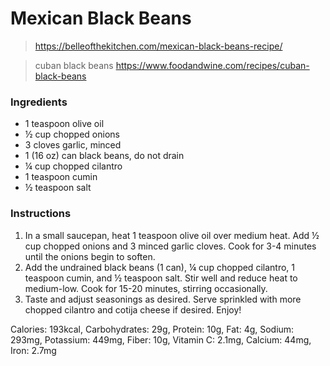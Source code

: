 # Mexican Black Beans

> https://belleofthekitchen.com/mexican-black-beans-recipe/

> cuban black beans https://www.foodandwine.com/recipes/cuban-black-beans

### Ingredients
- 1 teaspoon olive oil
- ½ cup chopped onions
- 3 cloves garlic, minced
- 1 (16 oz) can black beans, do not drain
- ¼ cup chopped cilantro
- 1 teaspoon cumin
- ½ teaspoon salt

### Instructions
1. In a small saucepan, heat 1 teaspoon olive oil over medium heat. Add ½ cup chopped onions and 3 minced garlic cloves. Cook for 3-4 minutes until the onions begin to soften.
2. Add the undrained black beans (1 can), ¼ cup chopped cilantro, 1 teaspoon cumin, and ½ teaspoon salt. Stir well and reduce heat to medium-low. Cook for 15-20 minutes, stirring occasionally.
3. Taste and adjust seasonings as desired. Serve sprinkled with more chopped cilantro and cotija cheese if desired. Enjoy!

Calories: 193kcal, Carbohydrates: 29g, Protein: 10g, Fat: 4g, Sodium: 293mg, Potassium: 449mg, Fiber: 10g, Vitamin C: 2.1mg, Calcium: 44mg, Iron: 2.7mg

